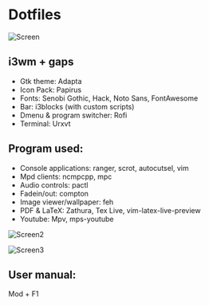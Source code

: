 # Dotfiles

![Screen](https://i.imgur.com/0y6jCrS.jpg)

## i3wm + gaps
  * Gtk theme: Adapta
  * Icon Pack: Papirus
  * Fonts: Senobi Gothic, Hack, Noto Sans, FontAwesome
  * Bar: i3blocks (with custom scripts)
  * Dmenu & program switcher: Rofi
  * Terminal: Urxvt

## Program used:
  * Console applications: ranger, scrot, autocutsel, vim
  * Mpd clients: ncmpcpp, mpc
  * Audio controls: pactl
  * Fadein/out: compton
  * Image viewer/wallpaper: feh
  * PDF & LaTeX: Zathura, Tex Live, vim-latex-live-preview
  * Youtube: Mpv, mps-youtube

![Screen2](https://i.imgur.com/90hx1vR.jpg)

![Screen3](https://i.imgur.com/Uz8JwOP.jpg)

## User manual:
   Mod + F1
